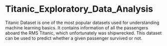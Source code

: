 # Titanic_Exploratory_Data_Analysis
Titanic Dataset is one of the most popular datasets used for understanding machine learning basics. It contains information of all the passengers aboard the RMS Titanic, which unfortunately was shipwrecked. This dataset can be used to predict whether a given passenger survived or not. 
